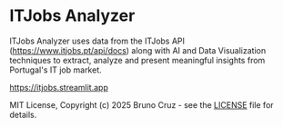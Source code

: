 # ITJobs Analyzer

ITJobs Analyzer uses data from the ITJobs API (https://www.itjobs.pt/api/docs) along with AI and Data Visualization techniques to extract, analyze and present meaningful insights from Portugal's IT job market.

https://itjobs.streamlit.app

MIT License, Copyright (c) 2025 Bruno Cruz - see the [LICENSE](LICENSE) file for details.
